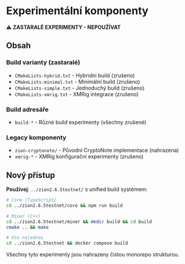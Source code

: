 # Experimentální komponenty

⚠️ **ZASTARALÉ EXPERIMENTY - NEPOUŽÍVAT**

## Obsah

### Build varianty (zastaralé)
- `CMakeLists-hybrid.txt` - Hybridní build (zrušeno)
- `CMakeLists-minimal.txt` - Minimální build (zrušeno) 
- `CMakeLists-simple.txt` - Jednoduchý build (zrušeno)
- `CMakeLists-xmrig.txt` - XMRig integrace (zrušeno)

### Build adresáře
- `build-*` - Různé build experimenty (všechny zrušené)

### Legacy komponenty
- `zion-cryptonote/` - Původní CryptoNote implementace (nahrazena)
- `xmrig-*` - XMRig konfigurační experimenty (zrušeno)

## Nový přístup

**Používej**: `../zion2.6.5testnet/` s unified build systémem:

```bash
# Core (TypeScript)
cd ../zion2.6.5testnet/core && npm run build

# Miner (C++) 
cd ../zion2.6.5testnet/miner && mkdir build && cd build
cmake .. && make

# Vše najednou
cd ../zion2.6.5testnet && docker compose build
```

Všechny tyto experimenty jsou nahrazeny čistou monorepo strukturou.